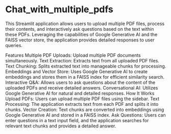 # Chat_with_multiple_pdfs

This Streamlit application allows users to upload multiple PDF files, process their contents, and interactively ask questions based on the text within these PDFs. Leveraging the capabilities of Google Generative AI and the FAISS vector store, the application provides detailed responses to user queries.

Features
Multiple PDF Uploads: Upload multiple PDF documents simultaneously.
Text Extraction: Extracts text from all uploaded PDF files.
Text Chunking: Splits extracted text into manageable chunks for processing.
Embeddings and Vector Store: Uses Google Generative AI to create embeddings and stores them in a FAISS index for efficient similarity search.
Interactive Q&A: Allows users to ask questions about the content of the uploaded PDFs and receive detailed answers.
Conversational AI: Utilizes Google Generative AI for natural and detailed responses.
How It Works
Upload PDFs: Users can upload multiple PDF files using the sidebar.
Text Processing: The application extracts text from each PDF and splits it into chunks.
Vector Creation: Text chunks are converted into embeddings using Google Generative AI and stored in a FAISS index.
Ask Questions: Users can enter questions in a text input field, and the application searches for relevant text chunks and provides a detailed answer.
